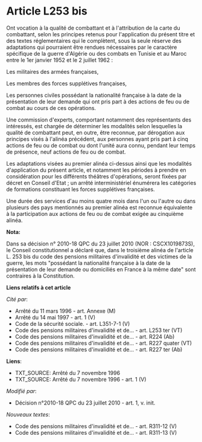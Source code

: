 # Article L253 bis

Ont vocation à la qualité de combattant et à l'attribution de la carte du combattant, selon les principes retenus pour
l'application du présent titre et des textes réglementaires qui le complètent, sous la seule réserve des adaptations qui
pourraient être rendues nécessaires par le caractère spécifique de la guerre d'Algérie ou des combats en Tunisie et au Maroc
entre le 1er janvier 1952 et le 2 juillet 1962 :

Les militaires des armées françaises,

Les membres des forces supplétives françaises,

Les personnes civiles possédant la nationalité française à la date de la présentation de leur demande qui ont pris part à des
actions de feu ou de combat au cours de ces opérations.

Une commission d'experts, comportant notamment des représentants des intéressés, est chargée de déterminer les modalités
selon lesquelles la qualité de combattant peut, en outre, être reconnue, par dérogation aux principes visés à l'alinéa
précédent, aux personnes ayant pris part à cinq actions de feu ou de combat ou dont l'unité aura connu, pendant leur temps de
présence, neuf actions de feu ou de combat.

Les adaptations visées au premier alinéa ci-dessus ainsi que les modalités d'application du présent article, et notamment les
périodes à prendre en considération pour les différents théâtres d'opérations, seront fixées par décret en Conseil d'Etat ;
un arrêté interministériel énumérera les catégories de formations constituant les forces supplétives françaises.

Une durée des services d'au moins quatre mois dans l'un ou l'autre ou dans plusieurs des pays mentionnés au premier alinéa
est reconnue équivalente à la participation aux actions de feu ou de combat exigée au cinquième alinéa.

**Nota:**

Dans sa décision n° 2010-18 QPC du 23 juillet 2010 (NOR : CSCX1019873S), le Conseil constitutionnel a déclaré que, dans le
troisième alinéa de l'article L. 253 bis du code des pensions militaires d'invalidité et des victimes de la guerre, les mots
"possédant la nationalité française à la date de la présentation de leur demande ou domiciliés en France à la même date" sont
contraires à la Constitution.

**Liens relatifs à cet article**

_Cité par_:

  - Arrêté du 11 mars 1996 - art. Annexe (M)
  - Arrêté du 14 mai 1997 - art. 1 (V)
  - Code de la sécurité sociale. - art. L351-7-1 (V)
  - Code des pensions militaires d'invalidité et de... - art. L253 ter (VT)
  - Code des pensions militaires d'invalidité et de... - art. R224 (Ab)
  - Code des pensions militaires d'invalidité et de... - art. R227 quater (VT)
  - Code des pensions militaires d'invalidité et de... - art. R227 ter (Ab)

**Liens**:

  - TXT_SOURCE: Arrêté du 7 novembre 1996
  - TXT_SOURCE: Arrêté du 7 novembre 1996 - art. 1 (V)

_Modifié par_:

  - Décision n°2010-18 QPC du 23 juillet 2010 - art. 1, v. init.

_Nouveaux textes_:

  - Code des pensions militaires d'invalidité et de... - art. R311-12 (V)
  - Code des pensions militaires d'invalidité et de... - art. R311-13 (V)
